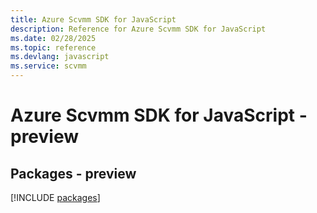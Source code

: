 ```yaml
---
title: Azure Scvmm SDK for JavaScript
description: Reference for Azure Scvmm SDK for JavaScript
ms.date: 02/28/2025
ms.topic: reference
ms.devlang: javascript
ms.service: scvmm
---
```

# Azure Scvmm SDK for JavaScript - preview
## Packages - preview
[!INCLUDE [packages](scvmm-index.md)]